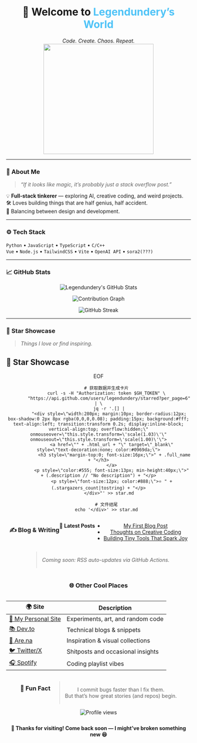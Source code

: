 <!-- 🌟 Legendundery: Personal GitHub Home -->

<h1 align="center">👋 Welcome to <span style="color:#4FC3F7">Legendundery’s World</span></h1>

<p align="center">
  <em>Code. Create. Chaos. Repeat.</em>  
  <br>
  <img src="https://media.giphy.com/media/Ll22OhMLAlVDb8UQWe/giphy.gif" width="300"/>
</p>

---

### 🧠 About Me
> _“If it looks like magic, it’s probably just a stack overflow post.”_

💡 **Full-stack tinkerer** — exploring AI, creative coding, and weird projects.  
🛠️ Loves building things that are half genius, half accident.  
🎨 Balancing between design and development.  

---

### ⚙️ Tech Stack

`Python` • `JavaScript` • `TypeScript` • `C/C++`  
`Vue` • `Node.js` • `TailwindCSS` • `Vite` • `OpenAI API` • `sora2(???)`

---

### 📈 GitHub Stats

<div align="center">

<!-- ✅ Commit & Activity Stats -->
![Legendundery's GitHub Stats](https://github-readme-stats.vercel.app/api?username=legendundery&show_icons=true&theme=tokyonight&hide_border=true)

<!-- ✅ Code frequency graph -->
![Contribution Graph](https://github-readme-activity-graph.vercel.app/graph?username=legendundery&theme=tokyo-night&bg_color=0d1117&color=70a5fd&line=70a5fd&point=ffffff&hide_border=true)

<!-- ✅ Streak graph -->
![GitHub Streak](https://streak-stats.demolab.com/?user=legendundery&theme=tokyonight&hide_border=true)

</div>

---

### 🌟 Star Showcase

> _Things I love or find inspiring._

<!-- STAR_SHOWCASE_START -->
  ## 🌟 Star Showcase

  <div align="center" style="display:flex; flex-wrap:wrap; justify-content:center;">
      EOF
      
          # 获取数据并生成卡片
          curl -s -H "Authorization: token $GH_TOKEN" \
            "https://api.github.com/users/legendundery/starred?per_page=6" | \
            jq -r '.[] |
            "<div style=\"width:280px; margin:10px; border-radius:12px; box-shadow:0 2px 8px rgba(0,0,0,0.08); padding:15px; background:#fff; text-align:left; transition:transform 0.2s; display:inline-block; vertical-align:top; overflow:hidden;\" onmouseover=\"this.style.transform=\'scale(1.03)\'\" onmouseout=\"this.style.transform=\'scale(1.00)\'\">
              <a href=\"" + .html_url + "\" target=\"_blank\" style=\"text-decoration:none; color:#0969da;\">
                <h3 style=\"margin-top:0; font-size:16px;\">" + .full_name + "</h3>
              </a>
              <p style=\"color:#555; font-size:13px; min-height:40px;\">" + (.description // "No description") + "</p>
              <p style=\"font-size:12px; color:#888;\">⭐ " + (.stargazers_count|tostring) + "</p>
            </div>"' >> star.md
      
          # 文件结尾
          echo '</div>' >> star.md
<!-- STAR_SHOWCASE_END -->


---

### ✍️ Blog & Writing

📰 **Latest Posts**
<!-- Replace with your blog RSS or manual list -->
- [My First Blog Post](https://yourblog.example.com/post1)
- [Thoughts on Creative Coding](https://yourblog.example.com/post2)
- [Building Tiny Tools That Spark Joy](https://yourblog.example.com/post3)

> _Coming soon: RSS auto-updates via GitHub Actions._

---

### 🌐 Other Cool Places

| 🌍 Site | Description |
|---------|--------------|
| [🧩 My Personal Site](https://yourwebsite.example.com) | Experiments, art, and random code |
| [📚 Dev.to](https://dev.to/legendundery) | Technical blogs & snippets |
| [🪩 Are.na](https://www.are.na/) | Inspiration & visual collections |
| [🐦 Twitter/X](https://twitter.com/) | Shitposts and occasional insights |
| [🎧 Spotify](https://open.spotify.com/) | Coding playlist vibes |

---

### 🧭 Fun Fact
> I commit bugs faster than I fix them.  
> But that’s how great stories (and repos) begin.

---

<div align="center">
  <img src="https://komarev.com/ghpvc/?username=legendundery&color=blueviolet&style=for-the-badge" alt="Profile views"/>
</div>

---

<p align="center">
  <strong>💬 Thanks for visiting! Come back soon — I might’ve broken something new 😆</strong>
</p>
